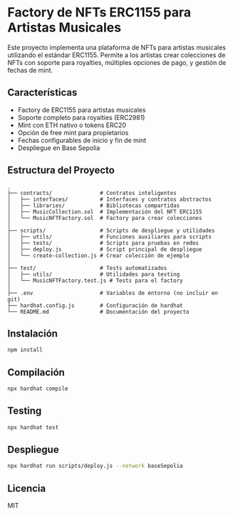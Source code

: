 # Factory de NFTs ERC1155 para Artistas Musicales

Este proyecto implementa una plataforma de NFTs para artistas musicales utilizando el estándar ERC1155. Permite a los artistas crear colecciones de NFTs con soporte para royalties, múltiples opciones de pago, y gestión de fechas de mint.

## Características

- Factory de ERC1155 para artistas musicales
- Soporte completo para royalties (ERC2981)
- Mint con ETH nativo o tokens ERC20
- Opción de free mint para propietarios
- Fechas configurables de inicio y fin de mint
- Despliegue en Base Sepolia

## Estructura del Proyecto

```
.
├── contracts/               # Contratos inteligentes
│   ├── interfaces/          # Interfaces y contratos abstractos
│   ├── libraries/           # Bibliotecas compartidas
│   ├── MusicCollection.sol  # Implementación del NFT ERC1155
│   └── MusicNFTFactory.sol  # Factory para crear colecciones
│
├── scripts/                 # Scripts de despliegue y utilidades
│   ├── utils/               # Funciones auxiliares para scripts
│   ├── tests/               # Scripts para pruebas en redes
│   ├── deploy.js            # Script principal de despliegue
│   └── create-collection.js # Crear colección de ejemplo
│
├── test/                    # Tests automatizados
│   ├── utils/               # Utilidades para testing
│   └── MusicNFTFactory.test.js # Tests para el factory
│
├── .env                     # Variables de entorno (no incluir en git)
├── hardhat.config.js        # Configuración de hardhat
└── README.md                # Documentación del proyecto
```

## Instalación

```bash
npm install
```

## Compilación

```bash
npx hardhat compile
```

## Testing

```bash
npx hardhat test
```

## Despliegue

```bash
npx hardhat run scripts/deploy.js --network baseSepolia
```

## Licencia

MIT
